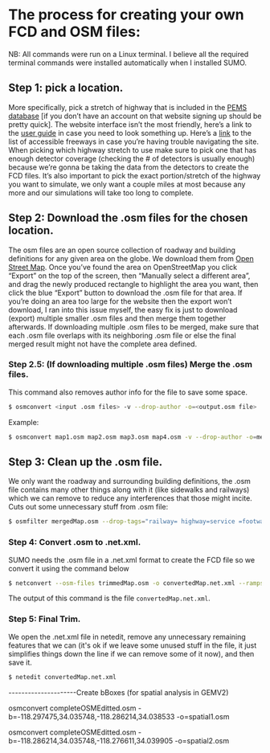# The process for creating your own FCD and OSM files:

NB: All commands were run on a Linux terminal. I believe all the required terminal commands were installed automatically when I installed SUMO.

## Step 1: pick a location.
More specifically, pick a stretch of highway that is included in the [PEMS database](https://pems.dot.ca.gov) [if you don’t have an account on that website signing up should be pretty quick]. The website interface isn’t the most friendly, here’s a link to the [user guide](http://pems.dot.ca.gov/Papers/PeMS_Intro_User_Guide_v6.pdf) in case you need to look something up. Here’s a [link](http://pems.dot.ca.gov/?dnode=State&content=fwy_list) to the list of accessible freeways in case you’re having trouble navigating the site.
When picking which highway stretch to use make sure to pick one that has enough detector coverage (checking the # of detectors is usually enough) because we’re gonna be taking the data from the detectors to create the FCD files.
It’s also important to pick the exact portion/stretch of the highway you want to simulate, we only want a couple miles at most because any more and our simulations will take too long to complete.
## Step 2: Download the .osm files for the chosen location.
The osm files are an open source collection of roadway and building definitions for any given area on the globe. We download them from [Open Street Map](https://www.openstreetmap.org). Once you’ve found the area on OpenStreetMap you click “Export” on the top of the screen, then “Manually select a different area”, and drag the newly produced rectangle to highlight the area you want, then click the blue “Export” button to download the .osm file for that area. If you’re doing an area too large for the website then the export won’t download, I ran into this issue myself, the easy fix is just to download (export) multiple smaller .osm files and then merge them together afterwards. If downloading multiple .osm files to be merged, make sure that each .osm file overlaps with its neighboring .osm file or else the final merged result might not have the complete area defined.
### Step 2.5: (If downloading multiple .osm files) Merge the .osm files.
This command also removes author info for the file to save some space.
```bash
$ osmconvert <input .osm files> -v --drop-author -o=<output.osm file>
```
Example:
```bash
$ osmconvert map1.osm map2.osm map3.osm map4.osm -v --drop-author -o=mergedMap.osm
```
## Step 3: Clean up the .osm file.
We only want the roadway and surrounding building definitions, the .osm file contains many other things along with it (like sidewalks and railways) which we can remove to reduce any interferences that those might incite.
Cuts out some unnecessary stuff from .osm file:
```bash
$ osmfilter mergedMap.osm --drop-tags="railway= highway=service =footway =path =residential =pedestrian =unclassified =tertiary =tertiary_link =cycleway =steps" -o=trimmedMap.osm
```
### Step 4: Convert .osm to .net.xml.
SUMO needs the .osm file in a .net.xml format to create the FCD file so we convert it using the command below
```bash
$ netconvert --osm-files trimmedMap.osm -o convertedMap.net.xml --ramps.guess --junctions.join --tls.guess-signals --tls.discard-simple --tls.join -R
```
The output of this command is the file `convertedMap.net.xml`.
### Step 5: Final Trim.
We open the .net.xml file in netedit, remove any unnecessary remaining features that we can (it's ok if we leave some unused stuff in the file, it just simplifies things down the line if we can remove some of it now), and then save it.
```bash
$ netedit convertedMap.net.xml
```












---------------------Create bBoxes (for spatial analysis in GEMV2)

osmconvert completeOSMEditted.osm -b=-118.297475,34.035748,-118.286214,34.038533 -o=spatial1.osm

osmconvert completeOSMEditted.osm -b=-118.286214,34.035748,-118.276611,34.039905 -o=spatial2.osm




